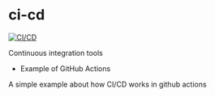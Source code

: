 # ci-cd

[![CI/CD](https://github.com/kalwar/cicd/actions/workflows/main.yml/badge.svg?branch=main)](https://github.com/kalwar/cicd/actions/workflows/main.yml)

Continuous integration tools

- Example of GitHub Actions

A simple example about how CI/CD works in github actions
